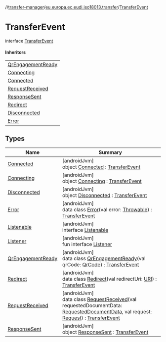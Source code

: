 //[transfer-manager](../../../index.md)/[eu.europa.ec.eudi.iso18013.transfer](../index.md)/[TransferEvent](index.md)

# TransferEvent

interface [TransferEvent](index.md)

#### Inheritors

| |
|---|
| [QrEngagementReady](-qr-engagement-ready/index.md) |
| [Connecting](-connecting/index.md) |
| [Connected](-connected/index.md) |
| [RequestReceived](-request-received/index.md) |
| [ResponseSent](-response-sent/index.md) |
| [Redirect](-redirect/index.md) |
| [Disconnected](-disconnected/index.md) |
| [Error](-error/index.md) |

## Types

| Name | Summary |
|---|---|
| [Connected](-connected/index.md) | [androidJvm]<br>object [Connected](-connected/index.md) : [TransferEvent](index.md) |
| [Connecting](-connecting/index.md) | [androidJvm]<br>object [Connecting](-connecting/index.md) : [TransferEvent](index.md) |
| [Disconnected](-disconnected/index.md) | [androidJvm]<br>object [Disconnected](-disconnected/index.md) : [TransferEvent](index.md) |
| [Error](-error/index.md) | [androidJvm]<br>data class [Error](-error/index.md)(val error: [Throwable](https://kotlinlang.org/api/latest/jvm/stdlib/kotlin/-throwable/index.html)) : [TransferEvent](index.md) |
| [Listenable](-listenable/index.md) | [androidJvm]<br>interface [Listenable](-listenable/index.md) |
| [Listener](-listener/index.md) | [androidJvm]<br>fun interface [Listener](-listener/index.md) |
| [QrEngagementReady](-qr-engagement-ready/index.md) | [androidJvm]<br>data class [QrEngagementReady](-qr-engagement-ready/index.md)(val qrCode: [QrCode](../../eu.europa.ec.eudi.iso18013.transfer.engagement/-qr-code/index.md)) : [TransferEvent](index.md) |
| [Redirect](-redirect/index.md) | [androidJvm]<br>data class [Redirect](-redirect/index.md)(val redirectUri: [URI](https://developer.android.com/reference/kotlin/java/net/URI.html)) : [TransferEvent](index.md) |
| [RequestReceived](-request-received/index.md) | [androidJvm]<br>data class [RequestReceived](-request-received/index.md)(val requestedDocumentData: [RequestedDocumentData](../-requested-document-data/index.md), val request: [Request](../../eu.europa.ec.eudi.iso18013.transfer.response/-request/index.md)) : [TransferEvent](index.md) |
| [ResponseSent](-response-sent/index.md) | [androidJvm]<br>object [ResponseSent](-response-sent/index.md) : [TransferEvent](index.md) |
